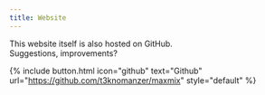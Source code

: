 ```yaml
---
title: Website
---
```


This website itself is also hosted on GitHub.  
Suggestions, improvements?

{% include button.html icon="github" text="Github" url="https://github.com/t3knomanzer/maxmix" style="default" %}